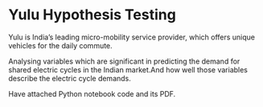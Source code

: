 # Yulu Hypothesis Testing

Yulu is India’s leading micro-mobility service provider, which offers unique vehicles for the daily commute. 

Analysing variables which are significant in predicting the demand for shared electric cycles in the Indian market.And how well those variables describe the electric cycle demands.

Have attached Python notebook code and its PDF.

